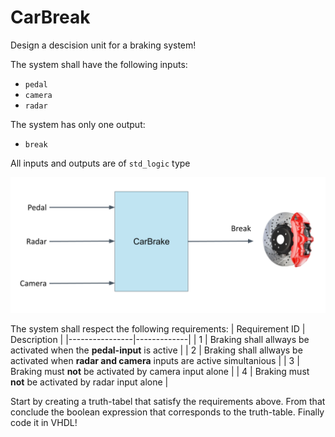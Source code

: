 # CarBreak
Design a descision unit for a braking system!

The system shall have the following inputs:
* `pedal`
* `camera`
* `radar`

The system has only one output:
* `break`

All inputs and outputs are of `std_logic` type

![Pictur](CarBreak.png)

The system shall respect the following requirements:
| Requirement ID | Description |
|----------------|-------------|
| 1 | Braking shall allways be activated when the **pedal-input** is active |
| 2 | Braking shall allways be activated when **radar and camera** inputs are active simultanious |
| 3 | Braking must **not** be activated by camera input alone |
| 4 | Braking must **not** be activated by radar input alone |

Start by creating a truth-tabel that satisfy the requirements above. From that conclude the boolean expression that corresponds to the truth-table. Finally code it in VHDL!